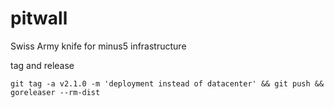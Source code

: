 # pitwall
Swiss Army knife for minus5 infrastructure



tag and release
```
git tag -a v2.1.0 -m 'deployment instead of datacenter' && git push && goreleaser --rm-dist
```
